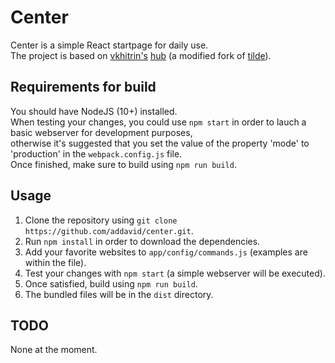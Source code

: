 Center
======
Center is a simple  React startpage for daily use.\
The project is based on [vkhitrin\'s](https://github.com/vkhitrin) [hub](https://github.com/vkhitrin/hub/) (a modified fork of [tilde](https://github.com/cadejscroggins/tilde)).


Requirements for build
----------------------
You should have NodeJS (10+) installed.\
When testing your changes, you could use `npm start` in order to lauch a basic webserver for development purposes,\
otherwise it's suggested that you set the value of the property 'mode' to 'production' in the `webpack.config.js` file.\
Once finished, make sure to build using `npm run build`.

Usage
-----
1. Clone the repository using `git clone https://github.com/addavid/center.git`.
2. Run `npm install` in order to download the dependencies.
3. Add your favorite websites to `app/config/commands.js` (examples are within the file).
4. Test your changes with `npm start` (a simple webserver will be executed).
5. Once satisfied, build using `npm run build`.
6. The bundled files will be in the `dist` directory.

TODO
----
None at the moment.
